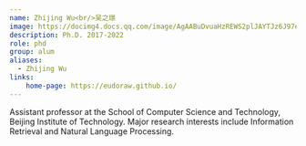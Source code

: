 ```yaml
---
name: Zhijing Wu<br/>吴之璟
image: https://docimg4.docs.qq.com/image/AgAABuDvuaHzREWS2plJAYTJz6J97elm.jpeg?w=1280&h=1280&_type=jpeg
description: Ph.D. 2017-2022
role: phd
group: alum
aliases:
  - Zhijing Wu
links: 
	home-page: https://eudoraw.github.io/
---
```


Assistant professor at the School of Computer Science and Technology, Beijing Institute of Technology. Major research interests include Information Retrieval and Natural Language Processing.